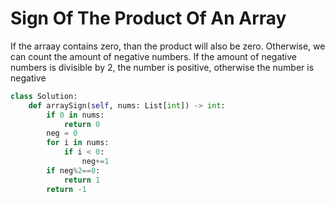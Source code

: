 # Sign Of The Product Of An Array
If the arraay contains zero, than the product will also be zero. Otherwise, we can count the amount of negative numbers. If the amount of negative numbers is divisible by 2, the number is positive, otherwise the number is negative
```python
class Solution:
    def arraySign(self, nums: List[int]) -> int:
        if 0 in nums:
            return 0
        neg = 0
        for i in nums:
            if i < 0:
                neg+=1
        if neg%2==0:
            return 1
        return -1
```
